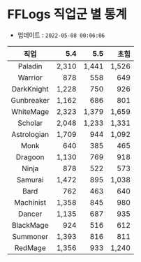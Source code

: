 # FFLogs 직업군 별 통계

- 업데이트 : `2022-05-08 00:06:06`

|직업|5.4|5.5|초힘|
|:-:|-:|-:|-:|
|Paladin|2,310|1,441|1,526|
|Warrior|878|558|649|
|DarkKnight|1,228|750|926|
|Gunbreaker|1,162|686|801|
|WhiteMage|2,323|1,379|1,659|
|Scholar|2,048|1,233|1,331|
|Astrologian|1,709|944|1,092|
|Monk|640|385|465|
|Dragoon|1,130|769|918|
|Ninja|878|522|573|
|Samurai|1,472|895|1,038|
|Bard|762|463|640|
|Machinist|1,358|845|980|
|Dancer|1,135|687|935|
|BlackMage|924|516|612|
|Summoner|1,393|816|811|
|RedMage|1,356|933|1,240|
